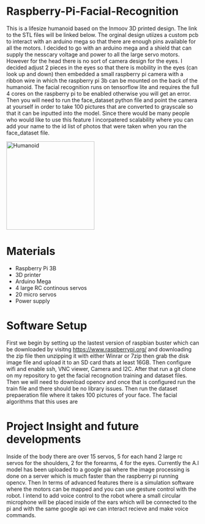 # Raspberry-Pi-Facial-Recognition
This is a lifesize humanoid based on the Inmoov 3D printed design. The link to the STL files will be linked below. The orginal design utiizes a custom pcb to interact with an arduino mega so that there are enough pins available for all the motors. I decided to go with an arduino mega and a shield that can supply the nesscary voltage and power to all the large servo motors. However for the head there is no sort of camera design for the eyes. I decided adjust 2 pieces in the eyes so that there is mobility in the eyes (can look up and down) then embedded a small raspberry pi camera with a ribbon wire in which the raspberry pi 3b can be mounted on the back of the humanoid. The facial recognition runs on tensorflow lite and requires the full 4 cores on the raspberry pi to be enabled otherwise you will get an error. Then you will need to run the face_dataset python file and point the camera at yourself in order to take 100 pictures that are converted to grayscale so that it can be inputted into the model. Since there would be many people who would like to use this feature I incorpatered scalability where you can add your name to the id list of photos that were taken when you ran the face_dataset file.

<img width="230" alt="Humanoid" src="https://user-images.githubusercontent.com/81518926/134824864-ed5c97a5-01f9-4b19-9bd2-da1c47918686.png">

# Materials
* Raspberry Pi 3B
* 3D printer
* Arduino Mega
* 4 large RC continous servos
* 20 micro servos
* Power supply

# Software Setup
First we begin by setting up the lastest version of raspbian buster which can be downloaded by visitng https://www.raspberrypi.org/ and downloading the zip file then unzipping it with either Winrar or 7zip then grab the disk image file and upload it to an SD card thats at least 16GB. Then configure wifi and enable ssh, VNC viewer, Camera and I2C. After that run a git clone on my repository to get the facial recognotion training and dataset files. Then we will need to download opencv and once that is configured run the train file and there should be no library issues. Then run the dataset prepaeration file where it takes 100 pictures of your face. The facial algorithms that this uses are 

# Project Insight and future developments
Inside of the body there are over 15 servos, 5 for each hand 2 large rc servos for the shoulders, 2 for the forearms, 4 for the eyes. Currently the A.I model has been uploaded to a google pai where the image processing is done on a server which is much faster than the raspberry pi running opencv. Then In terms of advanced features there is a simulation software where the motors can be mapped and you can use gesture control with the robot. I intend to add voice control to the robot where a small circular microphone will be placed inside of the ears which will be connected to the pi and with the same google api we can interact recieve and make voice commands.

